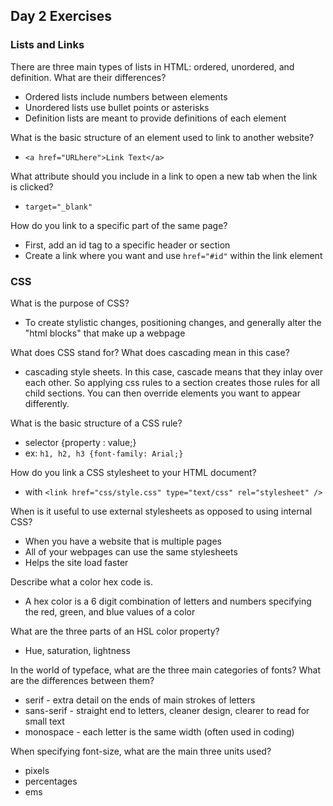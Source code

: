 ## Day 2 Exercises

### Lists and Links
There are three main types of lists in HTML: ordered, unordered, and definition. What are their differences?
* Ordered lists include numbers between elements
* Unordered lists use bullet points or asterisks
* Definition lists are meant to provide definitions of each element

What is the basic structure of an element used to link to another website?
* `<a href="URLhere">Link Text</a>`

What attribute should you include in a link to open a new tab when the link is clicked?
* `target="_blank"`

How do you link to a specific part of the same page?
* First, add an id tag to a specific header or section
* Create a link where you want and use `href="#id"` within the link element

### CSS
What is the purpose of CSS?
* To create stylistic changes, positioning changes, and generally alter the "html blocks" that make up a webpage

What does CSS stand for? What does cascading mean in this case?
* cascading style sheets. In this case, cascade means that they inlay over each other. So applying css rules to a section creates those rules for all child sections. You can then override elements you want to appear differently.

What is the basic structure of a CSS rule?
* selector {property : value;}
* ex: `h1, h2, h3 {font-family: Arial;}`

How do you link a CSS stylesheet to your HTML document?
* with `<link href="css/style.css" type="text/css" rel="stylesheet" />`

When is it useful to use external stylesheets as opposed to using internal CSS?
* When you have a website that is multiple pages
* All of your webpages can use the same stylesheets
* Helps the site load faster


Describe what a color hex code is.
* A hex color is a 6 digit combination of letters and numbers specifying the red, green, and blue values of a color


What are the three parts of an HSL color property?
* Hue, saturation, lightness

In the world of typeface, what are the three main categories of fonts? What are the differences between them?
* serif - extra detail on the ends of main strokes of letters
* sans-serif - straight end to letters, cleaner design, clearer to read for small text
* monospace - each letter is the same width (often used in coding)

When specifying font-size, what are the main three units used?
* pixels
* percentages
* ems
